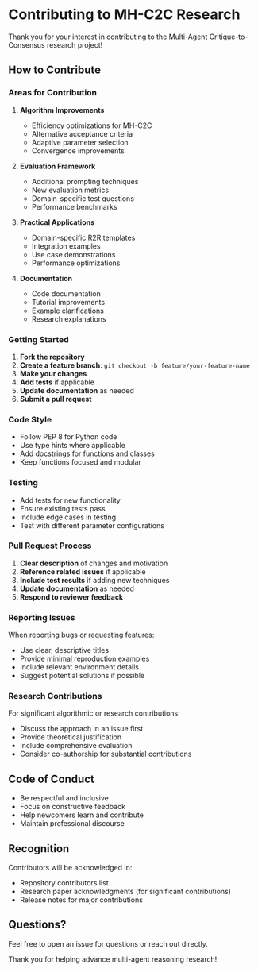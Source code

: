 # Contributing to MH-C2C Research

Thank you for your interest in contributing to the Multi-Agent Critique-to-Consensus research project!

## How to Contribute

### Areas for Contribution

1. **Algorithm Improvements**
   - Efficiency optimizations for MH-C2C
   - Alternative acceptance criteria
   - Adaptive parameter selection
   - Convergence improvements

2. **Evaluation Framework**
   - Additional prompting techniques
   - New evaluation metrics
   - Domain-specific test questions
   - Performance benchmarks

3. **Practical Applications**
   - Domain-specific R2R templates
   - Integration examples
   - Use case demonstrations
   - Performance optimizations

4. **Documentation**
   - Code documentation
   - Tutorial improvements
   - Example clarifications
   - Research explanations

### Getting Started

1. **Fork the repository**
2. **Create a feature branch**: `git checkout -b feature/your-feature-name`
3. **Make your changes**
4. **Add tests** if applicable
5. **Update documentation** as needed
6. **Submit a pull request**

### Code Style

- Follow PEP 8 for Python code
- Use type hints where applicable
- Add docstrings for functions and classes
- Keep functions focused and modular

### Testing

- Add tests for new functionality
- Ensure existing tests pass
- Include edge cases in testing
- Test with different parameter configurations

### Pull Request Process

1. **Clear description** of changes and motivation
2. **Reference related issues** if applicable
3. **Include test results** if adding new techniques
4. **Update documentation** as needed
5. **Respond to reviewer feedback**

### Reporting Issues

When reporting bugs or requesting features:
- Use clear, descriptive titles
- Provide minimal reproduction examples
- Include relevant environment details
- Suggest potential solutions if possible

### Research Contributions

For significant algorithmic or research contributions:
- Discuss the approach in an issue first
- Provide theoretical justification
- Include comprehensive evaluation
- Consider co-authorship for substantial contributions

## Code of Conduct

- Be respectful and inclusive
- Focus on constructive feedback
- Help newcomers learn and contribute
- Maintain professional discourse

## Recognition

Contributors will be acknowledged in:
- Repository contributors list
- Research paper acknowledgments (for significant contributions)
- Release notes for major contributions

## Questions?

Feel free to open an issue for questions or reach out directly.

Thank you for helping advance multi-agent reasoning research!